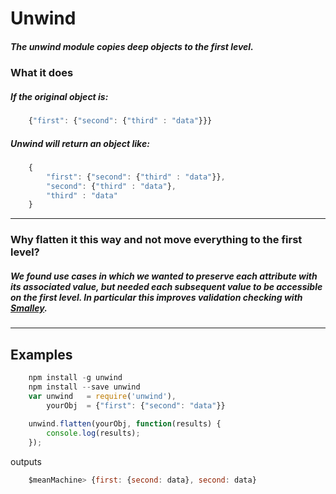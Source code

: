 # Unwind

##### The unwind module copies deep objects to the first level. 

### What it does
##### If the original object is:
```javascript
	{"first": {"second": {"third" : "data"}}}
```
##### Unwind will return an object like:
```javascript
	{
		"first": {"second": {"third" : "data"}},
		"second": {"third" : "data"},
		"third" : "data"
	}
```


----------


### Why flatten it this way and not move everything to the first level?
##### We found use cases in which we wanted to preserve each attribute with its associated value, but needed each subsequent value to be accessible on the first level. In particular this improves validation checking with [Smalley](https://github/ctmoses/smalley).


----------
## Examples
```javascript
	npm install -g unwind
	npm install --save unwind
	var unwind   = require('unwind'),
		yourObj  = {"first": {"second": "data"}}
	
	unwind.flatten(yourObj, function(results) {
		console.log(results);
	}); 
```

outputs
```javascript
	$meanMachine> {first: {second: data}, second: data}
```


